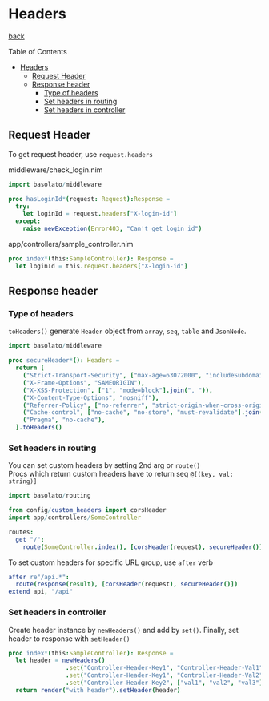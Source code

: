 Headers
===
[back](../README.md)

Table of Contents

<!--ts-->
   * [Headers](#headers)
      * [Request Header](#request-header)
      * [Response header](#response-header)
         * [Type of headers](#type-of-headers)
         * [Set headers in routing](#set-headers-in-routing)
         * [Set headers in controller](#set-headers-in-controller)

<!-- Added by: jiro4989, at: 2020年  3月 30日 月曜日 08:17:11 JST -->

<!--te-->

## Request Header
To get request header, use `request.headers`

middleware/check_login.nim
```nim
import basolato/middleware

proc hasLoginId*(request: Request):Response =
  try:
    let loginId = request.headers["X-login-id"]
  except:
    raise newException(Error403, "Can't get login id")
```

app/controllers/sample_controller.nim
```nim
proc index*(this:SampleController): Response =
  let loginId = this.request.headers["X-login-id"]
```

## Response header
### Type of headers
`toHeaders()` generate `Header` object from `array`, `seq`, `table` and `JsonNode`.

```nim
import basolato/middleware

proc secureHeader*(): Headers =
  return [
    ("Strict-Transport-Security", ["max-age=63072000", "includeSubdomains"].join(", ")),
    ("X-Frame-Options", "SAMEORIGIN"),
    ("X-XSS-Protection", ["1", "mode=block"].join(", ")),
    ("X-Content-Type-Options", "nosniff"),
    ("Referrer-Policy", ["no-referrer", "strict-origin-when-cross-origin"].join(", ")),
    ("Cache-control", ["no-cache", "no-store", "must-revalidate"].join(", ")),
    ("Pragma", "no-cache"),
  ].toHeaders()
```


### Set headers in routing
You can set custom headers by setting 2nd arg or `route()`  
Procs which return custom headers have to return seq `@[(key, val: string)]`

```nim
import basolato/routing

from config/custom_headers import corsHeader
import app/controllers/SomeController

routes:
  get "/":
    route(SomeController.index(), [corsHeader(request), secureHeader()])
```

To set custom headers for specific URL group, use `after` verb
```nim
after re"/api.*":
  route(response(result), [corsHeader(request), secureHeader()])
extend api, "/api"
```

### Set headers in controller
Create header instance by `newHeaders()` and add by `set()`. Finally, set header to response with `setHeader()`
```nim
proc index*(this:SampleController): Response =
  let header = newHeaders()
                .set("Controller-Header-Key1", "Controller-Header-Val1")
                .set("Controller-Header-Key1", "Controller-Header-Val2")
                .set("Controller-Header-Key2", ["val1", "val2", "val3"])
  return render("with header").setHeader(header)
```
